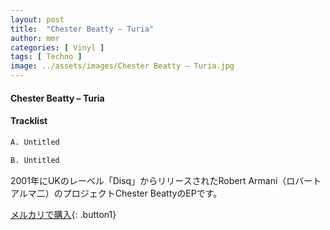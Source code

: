 ```yaml
---
layout: post
title:  "Chester Beatty – Turia"
author: mmr
categories: [ Vinyl ]
tags: [ Techno ]
image: ../assets/images/Chester Beatty – Turia.jpg
---
```


#### Chester Beatty – Turia

#### Tracklist
```md
A. Untitled

B. Untitled
```

2001年にUKのレーベル「Disq」からリリースされたRobert Armani（ロバートアルマ二）のプロジェクトChester BeattyのEPです。


[メルカリで購入](https://jp.mercari.com/item/m92597172261){: .button1}

